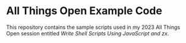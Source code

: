 # All Things Open Example Code

This repository contains the sample scripts used in my 2023 All Things Open session entitled *Write Shell Scripts Using JavaScript and zx*.